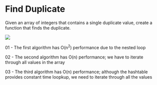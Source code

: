 # Find Duplicate

Given an array of integers that contains a single duplicate value, create a function that finds the duplicate.

![](findduplicate.png)

01 - The first algorithm has O(n<sup>2</sup>) performance due to the nested loop

02 - The second algorithm has O(n) performance; we have to iterate through all values in the array

03 - The third algorithm has O(n) performance; although the hashtable provides constant time loopkup, we need to iterate through all the values
